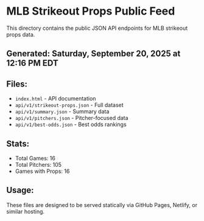 # MLB Strikeout Props Public Feed

This directory contains the public JSON API endpoints for MLB strikeout props data.

## Generated: Saturday, September 20, 2025 at 12:16 PM EDT

## Files:
- `index.html` - API documentation
- `api/v1/strikeout-props.json` - Full dataset
- `api/v1/summary.json` - Summary data
- `api/v1/pitchers.json` - Pitcher-focused data  
- `api/v1/best-odds.json` - Best odds rankings

## Stats:
- Total Games: 16
- Total Pitchers: 105
- Games with Props: 16

## Usage:
These files are designed to be served statically via GitHub Pages, Netlify, or similar hosting.
